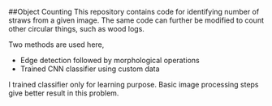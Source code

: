 ##Object Counting
This repository contains code for identifying number of straws from a given image. The same code can further be modified to count other circular things, such as wood logs.

Two methods are used here,
* Edge detection followed by morphological operations
* Trained CNN classifier using custom data

I trained classifier only for learning purpose. Basic image processing steps give better result in this problem.


